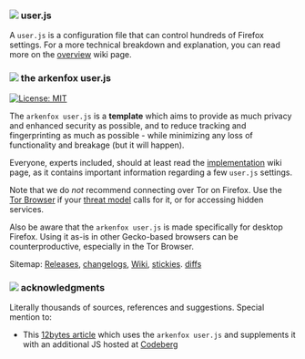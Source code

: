 ### ![][b] user.js
A `user.js` is a configuration file that can control hundreds of Firefox settings. For a more technical breakdown and explanation, you can read more on the [overview](https://github.com/arkenfox/user.js/wiki/1.1-Overview) wiki page.

### ![][b] the arkenfox user.js

[![License: MIT](https://img.shields.io/badge/License-MIT-yellow.svg)](https://opensource.org/licenses/MIT)

The `arkenfox user.js` is a **template** which aims to provide as much privacy and enhanced security as possible, and to reduce tracking and fingerprinting as much as possible - while minimizing any loss of functionality and breakage (but it will happen).

Everyone, experts included, should at least read the [implementation](https://github.com/arkenfox/user.js/wiki/1.3-Implementation) wiki page, as it contains important information regarding a few `user.js` settings.

Note that we do *not* recommend connecting over Tor on Firefox. Use the [Tor Browser](https://www.torproject.org/projects/torbrowser.html.en) if your [threat model](https://www.torproject.org/about/torusers.html.en) calls for it, or for accessing hidden services. 

Also be aware that the `arkenfox user.js` is made specifically for desktop Firefox. Using it as-is in other Gecko-based browsers can be counterproductive, especially in the Tor Browser.

Sitemap: [Releases](https://github.com/arkenfox/user.js/releases), [changelogs](https://github.com/arkenfox/user.js/issues?utf8=%E2%9C%93&q=is%3Aissue+label%3Achangelog), [Wiki](https://github.com/arkenfox/user.js/wiki), [stickies](https://github.com/arkenfox/user.js/issues?q=is%3Aissue+is%3Aopen+label%3A%22sticky+topic%22). [diffs](https://github.com/arkenfox/user.js/issues?q=is%3Aissue+label%3Adiffs)

### ![][b] acknowledgments
Literally thousands of sources, references and suggestions. Special mention to:

 * This [12bytes article](https://12bytes.org/articles/tech/firefox/firefoxgecko-configuration-guide-for-privacy-and-performance-buffs) which uses the `arkenfox user.js` and supplements it with an additional JS hosted at [Codeberg](https://codeberg.org/12bytes.org/Firefox-user.js-supplement)

[b]: /wikipiki/bullet01.png
